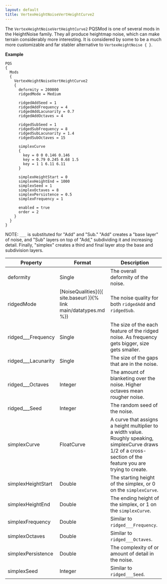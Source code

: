 ```yaml
---
layout: default
title: VertexHeightNoiseVertHeightCurve2
---
```


The `VertexHeightNoiseVertHeightCurve2` PQSMod is one of several mods in the HeightNoise family. They all produce heightmap noise, which can make terrain considerably more interesting.
It is considered by some to be a much more customizable and far stabler alternative to `VertexHeightNoise { }`.

**Example**
```
PQS
{
  Mods
  {
    VertexHeightNoiseVertHeightCurve2
    {
      deformity = 200000
      ridgedMode = Medium

      ridgedAddSeed = 1
      ridgedAddFrequency = 4
      ridgedAddLacunarity = 0.7
      ridgedAddOctaves = 4

      ridgedSubSeed = 1
      ridgedSubFrequency = 8
      ridgedSubLacunarity = 1.4
      ridgedSubOctaves = 15

      simplexCurve
      {
        key = 0 0 0.146 0.146
        key = 0.79 0.245 0.68 1.5
        key = 1 1 6.11 6.11
      }

      simplexHeightStart = 0
      simplexHeightEnd = 1000
      simplexSeed = 1
      simplexOctaves = 8
      simplexPersistence = 0.5
      simplexFrequency = 1
      
      enabled = true
      order = 2
    }
  }
}
```

NOTE: `___` is substituted for "Add" and "Sub." "Add" creates a "base layer" of noise, and "Sub" layers on top of "Add," subdividing it and increasing detail. Finally, "simplex" creates a third and final layer atop the base and subdivision layers.

|Property|Format|Description|
|--------|------|-----------|
|deformity|Single|The overall deformity of the noise.|
|ridgedMode|[NoiseQualities]({{ site.baseurl }}{% link main/datatypes.md %})|The noise quality for both `ridgedAdd` and `ridgedSub`.|
|ridged___Frequency|Single|The size of the each feature of the ridged noise. As frequency gets bigger, size gets smaller.|
|ridged___Lacunarity|Single|The size of the gaps that are in the noise.|
|ridged___Octaves|Integer|The amount of blanketing over the noise. Higher octaves mean rougher noise.|
|ridged___Seed|Integer|The random seed of the noise.|
|simplexCurve|FloatCurve|A curve that assigns a height multiplier to a width value. Roughly speaking, simplexCurve draws 1/2 of a cross-section of the feature you are trying to create.|
|simplexHeightStart|Double|The starting height of the simplex, or 0 on the `simplexCurve`.|
|simplexHeightEnd|Double|The ending height of the simplex, or 1 on the `simplexCurve`.|
|simplexFrequency|Double|Similar to `ridged___Frequency`.|
|simplexOctaves|Double|Similar to `ridged___Octaves`.|
|simplexPersistence|Double|The complexity of or amount of detail in the noise.|
|simplexSeed|Integer|Similar to `ridged___Seed`.|
